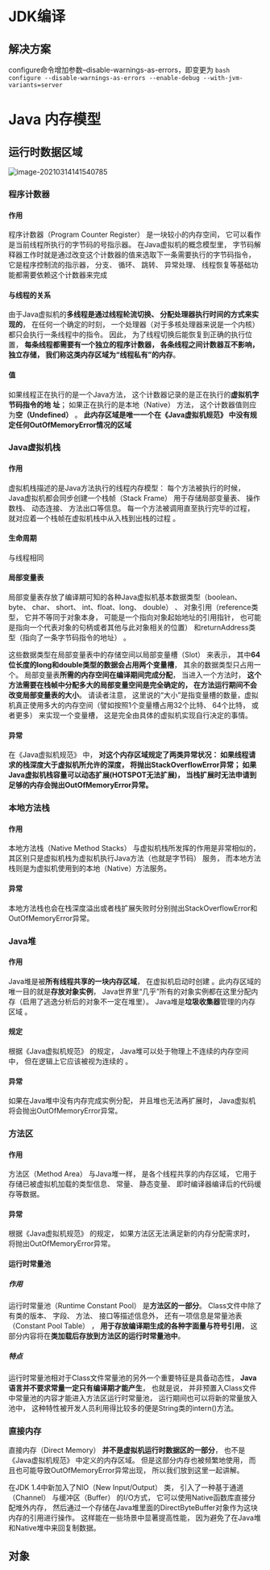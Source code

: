 # JDK编译

## 解决方案

configure命令增加参数–disable-warnings-as-errors，即变更为
`bash configure --disable-warnings-as-errors --enable-debug --with-jvm-variants=server`

# Java 内存模型

## 运行时数据区域

![image-20210314141540785](《深入理解Java虚拟机》阅读笔记.assets/image-20210314141540785.png)



### 程序计数器

#### 作用

程序计数器（Program Counter Register） 是一块较小的内存空间， 它可以看作是当前线程所执行的字节码的号指示器。 在Java虚拟机的概念模型里， 字节码解释器工作时就是通过改变这个计数器的值来选取下一条需要执行的字节码指令， 它是程序控制流的指示器， 分支、 循环、 跳转、 异常处理、 线程恢复等基础功能都需要依赖这个计数器来完成  



#### 与线程的关系

由于Java虚拟机的**多线程是通过线程轮流切换、 分配处理器执行时间的方式来实现的**， 在任何一个确定的时刻， 一个处理器（对于多核处理器来说是一个内核） 都只会执行一条线程中的指令。 因此， 为了线程切换后能恢复到正确的执行位置， **每条线程都需要有一个独立的程序计数器， 各条线程之间计数器互不影响， 独立存储， 我们称这类内存区域为“线程私有”的内存**。  



#### 值

如果线程正在执行的是一个Java方法， 这个计数器记录的是正在执行的**虚拟机字节码指令的地**
**址**； 如果正在执行的是本地（Native） 方法， 这个计数器值则应为**空（Undefined）** 。 **此内存区域是唯一一个在《Java虚拟机规范》 中没有规定任何OutOfMemoryError情况的区域**  



### Java虚拟机栈

#### 作用

虚拟机栈描述的是Java方法执行的线程内存模型： 每个方法被执行的时候， Java虚拟机都会同步创建一个栈帧（Stack Frame） 用于存储局部变量表、 操作数栈、 动态连接、 方法出口等信息。 每一个方法被调用直至执行完毕的过程， 就对应着一个栈帧在虚拟机栈中从入栈到出栈的过程 。



#### 生命周期

与线程相同



#### 局部变量表

局部变量表存放了编译期可知的各种Java虚拟机基本数据类型（boolean、 byte、 char、 short、 int、float、long、 double） 、 对象引用（reference类型， 它并不等同于对象本身， 可能是一个指向对象起始地址的引用指针， 也可能是指向一个代表对象的句柄或者其他与此对象相关的位置） 和returnAddress类型（指向了一条字节码指令的地址） 。  



这些数据类型在局部变量表中的存储空间以局部变量槽（Slot） 来表示， 其中**64位长度的long和double类型的数据会占用两个变量槽**， 其余的数据类型只占用一个。 局部变量表**所需的内存空间在编译期间完成分配**， 当进入一个方法时， **这个方法需要在栈帧中分配多大的局部变量空间是完全确定的， 在方法运行期间不会改变局部变量表的大小**。 请读者注意， 这里说的“大小”是指变量槽的数量，虚拟机真正使用多大的内存空间（譬如按照1个变量槽占用32个比特、 64个比特， 或者更多） 来实现一个变量槽， 这是完全由具体的虚拟机实现自行决定的事情。



#### 异常

在《Java虚拟机规范》 中， **对这个内存区域规定了两类异常状况： 如果线程请求的栈深度大于虚拟机所允许的深度， 将抛出StackOverflowError异常； 如果Java虚拟机栈容量可以动态扩展(HOTSPOT无法扩展)， 当栈扩展时无法申请到足够的内存会抛出OutOfMemoryError异常。**  



### 本地方法栈

#### 作用

本地方法栈（Native Method Stacks） 与虚拟机栈所发挥的作用是非常相似的， 其区别只是虚拟机栈为虚拟机执行Java方法（也就是字节码） 服务， 而本地方法栈则是为虚拟机使用到的本地（Native）方法服务。



#### 异常

本地方法栈也会在栈深度溢出或者栈扩展失败时分别抛出StackOverflowError和OutOfMemoryError异常。  



### Java堆

#### 作用

Java堆是被**所有线程共享的一块内存区域**， 在虚拟机启动时创建 。此内存区域的唯一目的就是**存放对象实例**， Java世界里“几乎”所有的对象实例都在这里分配内存（启用了逃逸分析后的对象不一定在堆里）。  Java堆是**垃圾收集器**管理的内存区域 。



#### 规定

根据《Java虚拟机规范》 的规定， Java堆可以处于物理上不连续的内存空间中， 但在逻辑上它应该被视为连续的 。

#### 异常

如果在Java堆中没有内存完成实例分配， 并且堆也无法再扩展时， Java虚拟机将会抛出OutOfMemoryError异常。



### 方法区

#### 作用

方法区（Method Area） 与Java堆一样， 是各个线程共享的内存区域， 它用于存储已被虚拟机加载的类型信息、 常量、 静态变量、 即时编译器编译后的代码缓存等数据。   



#### 异常

根据《Java虚拟机规范》 的规定， 如果方法区无法满足新的内存分配需求时， 将抛出OutOfMemoryError异常。  



#### 运行时常量池

##### 作用

运行时常量池（Runtime Constant Pool） 是**方法区的一部分**。 Class文件中除了有类的版本、 字段、 方法、 接口等描述信息外， 还有一项信息是常量池表（Constant Pool Table） ， **用于存放编译期生成的各种字面量与符号引用**， 这部分内容将在**类加载后存放到方法区的运行时常量池中**。  



##### 特点

运行时常量池相对于Class文件常量池的另外一个重要特征是具备动态性， **Java语言并不要求常量一定只有编译期才能产生**， 也就是说， 并非预置入Class文件中常量池的内容才能进入方法区运行时常量池， 运行期间也可以将新的常量放入池中， 这种特性被开发人员利用得比较多的便是String类的intern()方法。  



### 直接内存

直接内存（Direct Memory） **并不是虚拟机运行时数据区的一部分**， 也不是《Java虚拟机规范》 中定义的内存区域。 但是这部分内存也被频繁地使用， 而且也可能导致OutOfMemoryError异常出现， 所以我们放到这里一起讲解。



在JDK 1.4中新加入了NIO（New Input/Output） 类， 引入了一种基于通道（Channel） 与缓冲区（Buffer） 的I/O方式， 它可以使用Native函数库直接分配堆外内存， 然后通过一个存储在Java堆里面的DirectByteBuffer对象作为这块内存的引用进行操作。 这样能在一些场景中显著提高性能， 因为避免了在Java堆和Native堆中来回复制数据。  



## 对象







